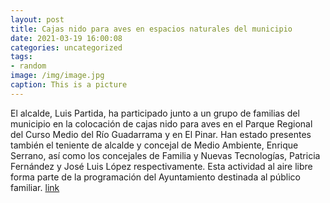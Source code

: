 ```yaml
---
layout: post
title: Cajas nido para aves en espacios naturales del municipio
date: 2021-03-19 16:00:08
categories: uncategorized
tags:
- random
image: /img/image.jpg
caption: This is a picture
---
```

El alcalde, Luis Partida, ha participado junto a un grupo de familias del municipio en la colocación de cajas nido para aves en el Parque Regional del Curso Medio del Río Guadarrama y en El Pinar. Han estado presentes también el teniente de alcalde y concejal de Medio Ambiente, Enrique Serrano, así como los concejales de Familia y Nuevas Tecnologías, Patricia Fernández y José Luis López respectivamente. Esta actividad al aire libre forma parte de la programación del Ayuntamiento destinada al público familiar. [link](https://www.ayto-villacanada.es/tu-ayuntamiento/cajas-nido-para-aves-en-espacios-naturales-del-municipio/)
